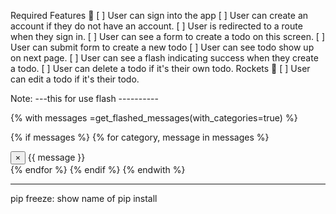Required Features 🎯
[ ] User can sign into the app
[ ] User can create an account if they do not have an account.
[ ] User is redirected to a route when they sign in.
[ ] User can see a form to create a todo on this screen.
[ ] User can submit form to create a new todo
[ ] User can see todo show up on next page.
[ ] User can see a flash indicating success when they create a todo.
[ ] User can delete a todo if it's their own todo.
Rockets 🚀
[ ] User can edit a todo if it's their todo.



Note:
---this for use flash ----------

{% with messages =get_flashed_messages(with_categories=true) %}
<!-- Categories: success (green), info (blue), warning (yellow), danger (red) -->
{% if messages %} {% for category, message in messages %}
<div class="alert alert-{{ category }} alert-dismissible" role="alert">
<button
type="button"
class="close"
data-dismiss="alert"
aria-label="Close"
>
<span aria-hidden="true">&times;</span>
</button>
<!-- <strong>Title</strong> -->
{{ message }}
</div>
{% endfor %} {% endif %} {% endwith %}


---
pip freeze: show name of pip install